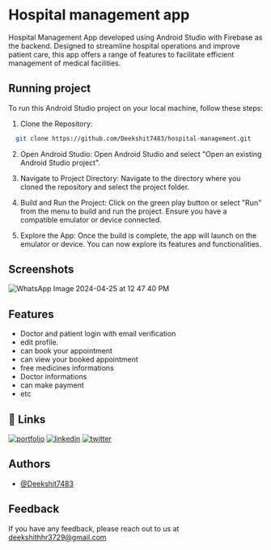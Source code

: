 
# Hospital management app

Hospital Management App developed using Android Studio with Firebase as the backend. Designed to streamline hospital operations and improve patient care, this app offers a range of features to facilitate efficient management of medical facilities.


## Running project

To run this Android Studio project on your local machine, follow these steps:

1. Clone the Repository:

```bash
  git clone https://github.com/Deekshit7483/hospital-management.git
```
2. Open Android Studio:
Open Android Studio and select "Open an existing Android Studio project".

3. Navigate to Project Directory:
Navigate to the directory where you cloned the repository and select the project folder.

4. Build and Run the Project:
Click on the green play button or select "Run" from the menu to build and run the project. Ensure you have a compatible emulator or device connected.

5. Explore the App:
Once the build is complete, the app will launch on the emulator or device. You can now explore its features and functionalities.
## Screenshots

![WhatsApp Image 2024-04-25 at 12 47 40 PM](https://github.com/Deekshit7483/college-management/assets/58986536/4c82194c-81a1-4998-ac16-561b0c55892f)

## Features

- Doctor and patient login with email verification
- edit profile.
- can book your appointment
- can view your booked appointment
- free medicines informations
- Doctor informations
- can make payment
- etc


## 🔗 Links
[![portfolio](https://img.shields.io/badge/my_portfolio-000?style=for-the-badge&logo=ko-fi&logoColor=white)](https://deekshith.live/)
[![linkedin](https://img.shields.io/badge/linkedin-0A66C2?style=for-the-badge&logo=linkedin&logoColor=white)](https://www.linkedin.com/in/deekshith-h-r-971a1a1b4)
[![twitter](https://img.shields.io/badge/twitter-1DA1F2?style=for-the-badge&logo=twitter&logoColor=white)](https://twitter.com/DeekshithHR_?t=bYcnELIWGI0giupxWOkVKg&s=09)


## Authors

- [@Deekshit7483](https://github.com/Deekshit7483/)


## Feedback

If you have any feedback, please reach out to us at deekshithhr3729@gmail.com

